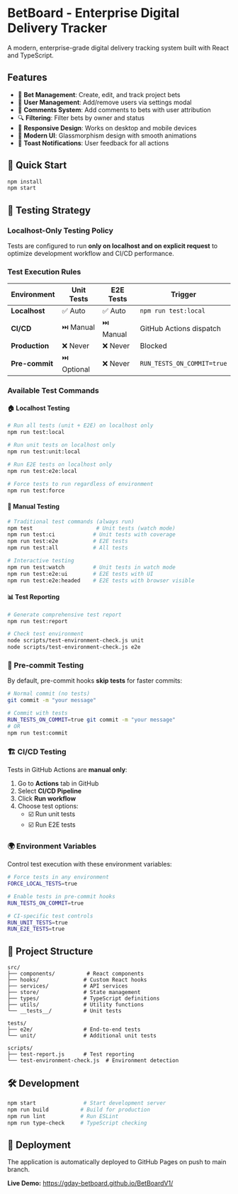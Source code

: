 # BetBoard - Enterprise Digital Delivery Tracker

A modern, enterprise-grade digital delivery tracking system built with React and TypeScript.

## Features

- 🎯 **Bet Management**: Create, edit, and track project bets
- 👥 **User Management**: Add/remove users via settings modal
- 💬 **Comments System**: Add comments to bets with user attribution
- 🔍 **Filtering**: Filter bets by owner and status
- 📱 **Responsive Design**: Works on desktop and mobile devices
- 🎨 **Modern UI**: Glassmorphism design with smooth animations
- 🔔 **Toast Notifications**: User feedback for all actions

## 🚀 Quick Start

```bash
npm install
npm start
```

## 🧪 Testing Strategy

### **Localhost-Only Testing Policy**

Tests are configured to run **only on localhost and on explicit request** to optimize development workflow and CI/CD performance.

### **Test Execution Rules**

| Environment | Unit Tests | E2E Tests | Trigger |
|-------------|------------|-----------|---------|
| **Localhost** | ✅ Auto | ✅ Auto | `npm run test:local` |
| **CI/CD** | ⏭️ Manual | ⏭️ Manual | GitHub Actions dispatch |
| **Production** | ❌ Never | ❌ Never | Blocked |
| **Pre-commit** | ⏭️ Optional | ❌ Never | `RUN_TESTS_ON_COMMIT=true` |

### **Available Test Commands**

#### **🏠 Localhost Testing**
```bash
# Run all tests (unit + E2E) on localhost only
npm run test:local

# Run unit tests on localhost only  
npm run test:unit:local

# Run E2E tests on localhost only
npm run test:e2e:local

# Force tests to run regardless of environment
npm run test:force
```

#### **🔧 Manual Testing**
```bash
# Traditional test commands (always run)
npm test                    # Unit tests (watch mode)
npm run test:ci            # Unit tests with coverage
npm run test:e2e           # E2E tests
npm run test:all           # All tests

# Interactive testing
npm run test:watch         # Unit tests in watch mode
npm run test:e2e:ui        # E2E tests with UI
npm run test:e2e:headed    # E2E tests with browser visible
```

#### **📊 Test Reporting**
```bash
# Generate comprehensive test report
npm run test:report

# Check test environment
node scripts/test-environment-check.js unit
node scripts/test-environment-check.js e2e
```

### **🔄 Pre-commit Testing**

By default, pre-commit hooks **skip tests** for faster commits:

```bash
# Normal commit (no tests)
git commit -m "your message"

# Commit with tests
RUN_TESTS_ON_COMMIT=true git commit -m "your message"
# OR
npm run test:commit
```

### **🏗️ CI/CD Testing**

Tests in GitHub Actions are **manual only**:

1. Go to **Actions** tab in GitHub
2. Select **CI/CD Pipeline** 
3. Click **Run workflow**
4. Choose test options:
   - ☑️ Run unit tests
   - ☑️ Run E2E tests

### **🌍 Environment Variables**

Control test execution with these environment variables:

```bash
# Force tests in any environment
FORCE_LOCAL_TESTS=true

# Enable tests in pre-commit hooks
RUN_TESTS_ON_COMMIT=true

# CI-specific test controls
RUN_UNIT_TESTS=true
RUN_E2E_TESTS=true
```

## 📁 Project Structure

```
src/
├── components/          # React components
├── hooks/              # Custom React hooks  
├── services/           # API services
├── store/              # State management
├── types/              # TypeScript definitions
├── utils/              # Utility functions
└── __tests__/          # Unit tests

tests/
├── e2e/                # End-to-end tests
└── unit/               # Additional unit tests

scripts/
├── test-report.js      # Test reporting
└── test-environment-check.js  # Environment detection
```

## 🛠️ Development

```bash
npm start               # Start development server
npm run build          # Build for production
npm run lint           # Run ESLint
npm run type-check     # TypeScript checking
```

## 🚀 Deployment

The application is automatically deployed to GitHub Pages on push to main branch.

**Live Demo:** https://gday-betboard.github.io/BetBoardV1/ 
